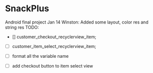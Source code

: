 # SnackPlus
Android final project
Jan 14 Winston: Added some layout, color res and string res
TODO: 
- [] customer_checkout_recyclerview_item;
- [ ] customer_item_select_recyclerview_item;
- [ ] format all the variable name 
- [ ] add checkout button to item select view 





